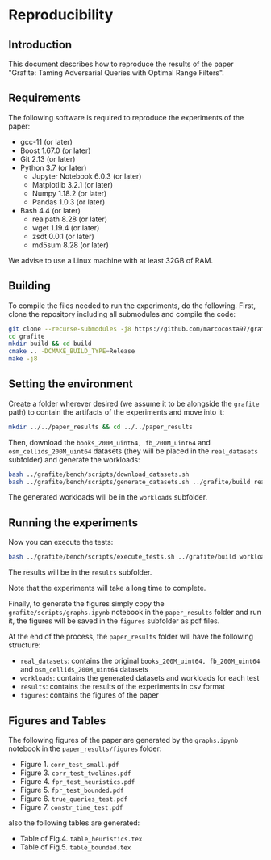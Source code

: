 # Reproducibility

## Introduction

This document describes how to reproduce the results of the paper "Grafite: Taming Adversarial Queries with Optimal Range Filters".

## Requirements

The following software is required to reproduce the experiments of the paper:

- gcc-11 (or later)
- Boost 1.67.0 (or later)
- Git 2.13 (or later)
- Python 3.7 (or later)
  - Jupyter Notebook 6.0.3 (or later)
  - Matplotlib 3.2.1 (or later)
  - Numpy 1.18.2 (or later)
  - Pandas 1.0.3 (or later)
- Bash 4.4 (or later)
  - realpath 8.28 (or later)
  - wget 1.19.4 (or later)
  - zsdt 0.0.1 (or later)
  - md5sum 8.28 (or later)

We advise to use a Linux machine with at least 32GB of RAM.

## Building

To compile the files needed to run the experiments, do the following.
First, clone the repository including all submodules and compile the code:
```bash
git clone --recurse-submodules -j8 https://github.com/marcocosta97/grafite.git
cd grafite
mkdir build && cd build
cmake .. -DCMAKE_BUILD_TYPE=Release
make -j8
```

## Setting the environment
Create a folder wherever desired (we assume it to be alongside the `grafite` path) to contain the artifacts of the experiments and move into it:
```bash
mkdir ../../paper_results && cd ../../paper_results
```

Then, download the `books_200M_uint64, fb_200M_uint64` and `osm_cellids_200M_uint64` datasets (they will be placed in the `real_datasets` subfolder) and generate the workloads:
```bash
bash ../grafite/bench/scripts/download_datasets.sh
bash ../grafite/bench/scripts/generate_datasets.sh ../grafite/build real_datasets
```
The generated workloads will be in the `workloads` subfolder.
## Running the experiments
Now you can execute the tests:
```bash
bash ../grafite/bench/scripts/execute_tests.sh ../grafite/build workloads
```
The results will be in the `results` subfolder.

Note that the experiments will take a long time to complete.

Finally, to generate the figures simply copy the `grafite/scripts/graphs.ipynb` notebook in the `paper_results` folder and run it, 
the figures will be saved in the `figures` subfolder as pdf files.

At the end of the process, the `paper_results` folder will have the following structure:
- `real_datasets`: contains the original `books_200M_uint64, fb_200M_uint64` and `osm_cellids_200M_uint64` datasets
- `workloads`: contains the generated datasets and workloads for each test
- `results`: contains the results of the experiments in csv format
- `figures`: contains the figures of the paper

## Figures and Tables

The following figures of the paper are generated by the `graphs.ipynb` notebook in the `paper_results/figures` folder: 
- Figure 1. `corr_test_small.pdf`
- Figure 3. `corr_test_twolines.pdf`
- Figure 4. `fpr_test_heuristics.pdf`
- Figure 5. `fpr_test_bounded.pdf`
- Figure 6. `true_queries_test.pdf`
- Figure 7. `constr_time_test.pdf`

also the following tables are generated:

- Table of Fig.4. `table_heuristics.tex`
- Table of Fig.5. `table_bounded.tex`